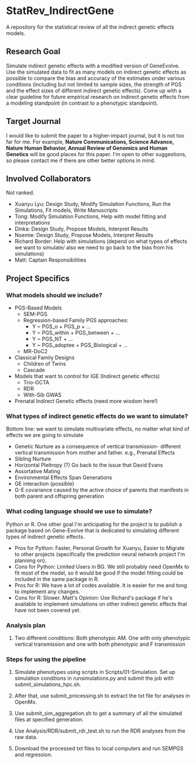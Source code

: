 # StatRev_IndirectGene
A repository for the statistical review of all the indirect genetic effects models. 

## Research Goal
Simulate indirect genetic effects with a modified version of GeneEvolve. Use the simulated data to fit as many models on indirect genetic effects as possible to compare the bias and accuracy of the estimates under various conditions (including but not limited to sample sizes, the strength of PGS and the effect sizes of different indirect genetic effects). Come up with a clear guideline for future empirical research on indirect genetic effects from a modeling standpoint (in contrast to a phenotypic standpoint).

## Target Journal
I would like to submit the paper to a higher-impact journal, but it is not too far for me. For example, **Nature Communications, Science Advance, Nature Human Behavior, Annual Review of Genomics and Human Genetics** will be good places for this paper. I'm open to other suggestions, so please contact me if there are other better options in mind.

## Involved Collaborators
Not ranked.
- Xuanyu Lyu: Design Study, Modify Simulation Functions, Run the Simulations, Fit models, Write Manuscripts
- Tong: Modify Simulation Functions, Help with model fitting and interpretations
- Dinka: Design Study, Propose Models, Interpret Results
- Noemie: Design Study, Propose Models, Interpret Results
- Richard Border: Help with simulations (depend on what types of effects we want to simulate/ also we need to go back to the bias from his simulations)
- Matt: Captain Responsibilities

## Project Specifics
### What models should we include?
- PGS-Based Models
  - SEM-PGS
  - Regression-based Family PGS approaches:
    - Y ~ PGS_o + PGS_p + ...
    - Y ~ PGS_within + PGS_between + ...
    - Y ~ PGS_NT + ...
    - Y ~ PGS_adoptee + PGS_Biological + ...
  - MR-DoC2
- Classical Family Designs
  - Children of Twins
  - Cascade
- Models that want to control for IGE (Indirect genetic effects)
  - Trio-GCTA
  - RDR
  - With-Sib GWAS
- Prenatal Indirect Genetic effects (need more wisdom here!)

### What types of indirect genetic effects do we want to simulate?
Bottom line: we want to simulate multivariate effects, no matter what kind of effects we are going to simulate
- Genetic Nurture as a consequence of vertical transmission- different vertical transmission from mother and father. e.g., Prenatal Effects
- Sibling Nurture
- Horizontal Pleitropy (?) Go back to the issue that David Evans
- Assortative Mating
- Environmental Effects Span Generations
- GE interaction (possible)
- G-E covariance caused by the active choice of parents that manifests in both parent and offspring generation

### What coding language should we use to simulate?
Python or R. One other goal I'm anticipating for the project is to publish a package based on Gene-Evolve that is dedicated to simulating different types of indirect genetic effects. 
- Pros for Python: Faster, Personal Growth for Xuanyu, Easier to Migrate to other projects (specifically the prediction neural network project I'm planning on).
- Cons for Python: Limited Users in BG. We still probably need OpenMx to fit most of the model, so it would be good if the model fitting could be included in the same package in R.
- Pros for R: We have a lot of codes available. It is easier for me and tong to implement any changes.
- Cons for R: Slower.
Matt's Opinion: Use Richard's package if he's available to implement simulations on other indirect genetic effects that have not been covered yet. 


### Analysis plan
1. Two different conditions: Both phenotypic AM. One with only phenotypic vertical transmission and one with both phenotypic and F transmission


### Steps for using the pipeline

1. Simulate phenotypes using scripts in Scripts/01-Simulation. Set up simulation conditions in runsimulations.py and submit the job with submit_simulations_hpc.sh. 

2. After that, use submit_processing.sh to extract the txt file for analyses in OpenMx. 

3. Use submit_sim_aggregation.sh to get a summary of all the simulated files at specified generation. 

4. Use Analysis/RDR/submit_rdr_test.sh to run the RDR analyses from the raw data.

5. Download the processed txt files to local computers and run SEMPGS and regression. 